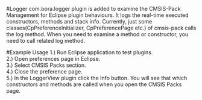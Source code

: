 #Logger
com.bora.logger plugin is added to examine the CMSIS-Pack Management for Eclipse
plugin behaviours. It logs the real-time executed constructors, methods and stack info.
Currently, just some classes(CpPreferenceInitializer, CpPreferencePage etc.)
of cmsis-pack calls the log method. When you need to examine a method 
or constructor, you need to call related log method.

#Example Usage
1.) Run Eclipse application to test plugins.  
2.) Open preferences page in Eclipse.  
3.) Select CMSIS Packs section.  
4.) Close the preference page.  
5.) In the LoggerView plugin click the Info button. You will see that which
constructors and methods are called when you open the CMSIS Packs page.
